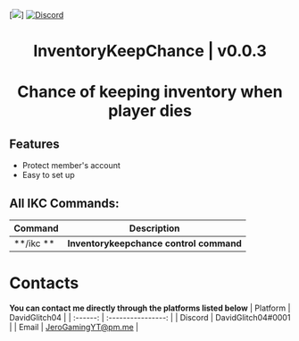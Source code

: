 [![](https://poggit.pmmp.io/shield.state/InventoryKeepChance)]
[![Discord](https://img.shields.io/discord/942248186670641202.svg?label=&logo=discord&logoColor=ffffff&color=7389D8&labelColor=6A7EC2)](https://discord.gg/34PC5u9W)
<div align="center">
<h1>InventoryKeepChance | v0.0.3<h1>
<p>Chance of keeping inventory when player dies</p>
</div>

## Features
- Protect member's account
- Easy to set up
 
## All IKC Commands:

| **Command** | **Description** |
| --- | --- |
| **/ikc ** | **Inventorykeepchance control command** |

# Contacts
**You can contact me directly through the platforms listed below**
| Platform | DavidGlitch04             |
| :------: | :----------------: |
| Discord  | DavidGlitch04#0001        |
| Email    | JeroGamingYT@pm.me       |
